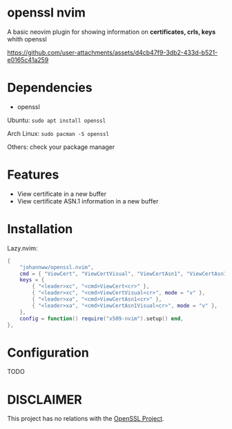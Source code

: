 # openssl nvim

A basic neovim plugin for showing information on **certificates, crls, keys** whith openssl

https://github.com/user-attachments/assets/d4cb47f9-3db2-433d-b521-e0165c41a259

# Dependencies

- openssl

Ubuntu: ```sudo apt install openssl```

Arch Linux: ```sudo pacman -S openssl```

Others: check your package manager

# Features

- View certificate in a new buffer
- View certificate ASN.1 information in a new buffer

# Installation

Lazy.nvim:

```lua
{
    "johannww/openssl.nvim",
    cmd = { "ViewCert", "ViewCertVisual", "ViewCertAsn1", "ViewCertAsn1Visual" },
    keys = {
        { "<leader>xc", "<cmd>ViewCert<cr>" },
        { "<leader>xc", "<cmd>ViewCertVisual<cr>", mode = "v" },
        { "<leader>xa", "<cmd>ViewCertAsn1<cr>" },
        { "<leader>xa", "<cmd>ViewCertAsn1Visual<cr>", mode = "v" },
    },
    config = function() require("x509-nvim").setup() end,
},
```

# Configuration

TODO

# DISCLAIMER

This project has no relations with the [OpenSSL Project](https://github.com/openssl/openssl). 
